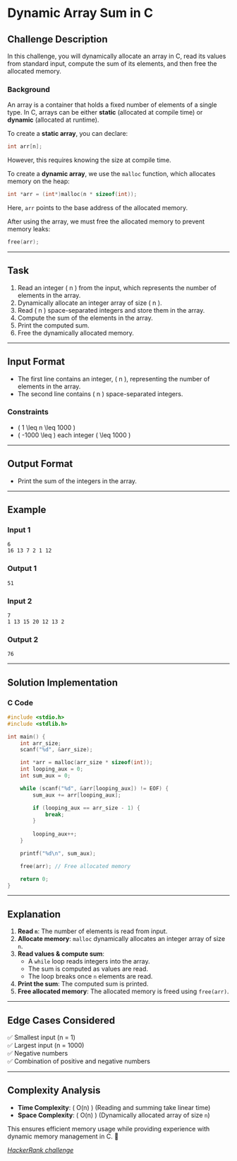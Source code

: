 # Dynamic Array Sum in C

## **Challenge Description**
In this challenge, you will dynamically allocate an array in C, read its values from standard input, compute the sum of its elements, and then free the allocated memory.

### **Background**
An array is a container that holds a fixed number of elements of a single type. In C, arrays can be either **static** (allocated at compile time) or **dynamic** (allocated at runtime).

To create a **static array**, you can declare:
```c
int arr[n];
```
However, this requires knowing the size at compile time.

To create a **dynamic array**, we use the `malloc` function, which allocates memory on the heap:
```c
int *arr = (int*)malloc(n * sizeof(int));
```
Here, `arr` points to the base address of the allocated memory.

After using the array, we must free the allocated memory to prevent memory leaks:
```c
free(arr);
```

---

## **Task**
1. Read an integer \( n \) from the input, which represents the number of elements in the array.
2. Dynamically allocate an integer array of size \( n \).
3. Read \( n \) space-separated integers and store them in the array.
4. Compute the sum of the elements in the array.
5. Print the computed sum.
6. Free the dynamically allocated memory.

---

## **Input Format**
- The first line contains an integer, \( n \), representing the number of elements in the array.
- The second line contains \( n \) space-separated integers.

### **Constraints**
- \( 1 \leq n \leq 1000 \)
- \( -1000 \leq \) each integer \( \leq 1000 \)

---

## **Output Format**
- Print the sum of the integers in the array.

---

## **Example**
### **Input 1**
```
6
16 13 7 2 1 12
```
### **Output 1**
```
51
```

### **Input 2**
```
7
1 13 15 20 12 13 2
```
### **Output 2**
```
76
```

---

## **Solution Implementation**
### **C Code**
```c
#include <stdio.h>
#include <stdlib.h>

int main() {
    int arr_size;
    scanf("%d", &arr_size);

    int *arr = malloc(arr_size * sizeof(int));
    int looping_aux = 0;
    int sum_aux = 0;

    while (scanf("%d", &arr[looping_aux]) != EOF) {
        sum_aux += arr[looping_aux];

        if (looping_aux == arr_size - 1) {
            break;
        }
        
        looping_aux++;
    }

    printf("%d\n", sum_aux);

    free(arr); // Free allocated memory

    return 0;
}
```

---

## **Explanation**
1. **Read `n`**: The number of elements is read from input.
2. **Allocate memory**: `malloc` dynamically allocates an integer array of size `n`.
3. **Read values & compute sum**:
    - A `while` loop reads integers into the array.
    - The sum is computed as values are read.
    - The loop breaks once `n` elements are read.
4. **Print the sum**: The computed sum is printed.
5. **Free allocated memory**: The allocated memory is freed using `free(arr)`.

---

## **Edge Cases Considered**
✅ Smallest input (n = 1)  
✅ Largest input (n = 1000)  
✅ Negative numbers  
✅ Combination of positive and negative numbers

---

## **Complexity Analysis**
- **Time Complexity**: \( O(n) \) (Reading and summing take linear time)
- **Space Complexity**: \( O(n) \) (Dynamically allocated array of size `n`)

This ensures efficient memory usage while providing experience with dynamic memory management in C. 🚀

_[HackerRank challenge](https://www.hackerrank.com/challenges/1d-arrays-in-c/)_
